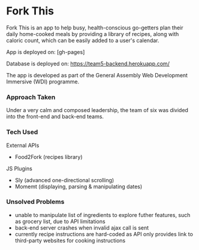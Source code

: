 # Fork This

Fork This is an app to help busy, health-conscious go-getters plan their daily home-cooked meals by providing a library of recipes, along with caloric count, which can be easily added to a user's calendar.

App is deployed on: [gh-pages]

Database is deployed on: https://team5-backend.herokuapp.com/

The app is developed as part of the General Assembly Web Development Immersive (WDI) programme.


### Approach Taken

Under a very calm and composed leadership, the team of six was divided into the front-end and back-end teams.


### Tech Used

External APIs
- Food2Fork (recipes library)

JS Plugins
- Sly (advanced one-directional scrolling)
- Momemt (displaying, parsing & manipulating dates)


### Unsolved Problems

- unable to manipulate list of ingredients to explore futher features, such as grocery list, due to API limitations
- back-end server crashes when invalid ajax call is sent
- currently recipe instructions are hard-coded as API only provides link to third-party websites for cooking instructions
